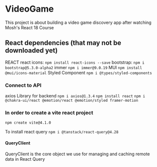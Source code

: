 # VideoGame

This project is about building a video game discovery app after watching Mosh's React 18 Course

## React dependencies (that may not be downloaded yet)

REACT
react icons: `npm install react-icons --save`
bootstrap: `npm i bootstrap@5.3.0-alpha2`
immer `npm i immer@9.0.19`
MUI `npm install @mui/icons-material`
Styled Component `npm i @types/styled-components`

### Connect to API

axios Library for backend `npm i axios@1.3.4`
`npm install react`
`npm i @chakra-ui/react @emotion/react @emotion/styled framer-motion`

### In order to create a vite react project
```
npm create vite@4.1.0
```

To install react query
`npm i @tanstack/react-query@4.28`

#### QueryClient 
QueryClient is the core object we use for managing and caching remote data in React Query
